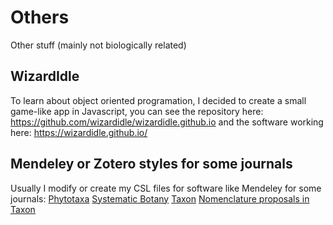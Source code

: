 # Others
Other stuff (mainly not biologically related)

## WizardIdle
To learn about object oriented programation, I decided to create a small game-like app in Javascript, you can see the repository here: https://github.com/wizardidle/wizardidle.github.io and the software working here: https://wizardidle.github.io/

## Mendeley or Zotero styles for some journals
Usually I modify or create my CSL files for software like Mendeley for some journals:
[Phytotaxa](https://github.com/camayal/Others/blob/master/phytotaxa-biblio-32.csl)
[Systematic Botany](https://github.com/camayal/Others/blob/master/systematic-botany.csl)
[Taxon](https://github.com/camayal/Others/blob/master/taxon.csl)
[Nomenclature proposals in Taxon](https://github.com/camayal/Others/blob/master/Taxon-proposals.csl)
